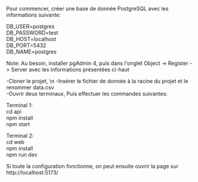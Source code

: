 Pour commencer, créer une base de donnée PostgreSQL avec les informations suivante: <br>

DB_USER=postgres <br>
DB_PASSWORD=test <br>
DB_HOST=localhost <br>
DB_PORT=5432 <br>
DB_NAME=postgres <br>


Note: Au besoin, installer pgAdmin 4, puis dans l'onglet Object -> Register -> Server avec les informations présentées ci-haut <br>


-Cloner le projet, \n
-Insérer le fichier de donnée à la racine du projet et le renommer data.csv <br>
-Ouvrir deux terminaux, Puis effectuer les commandes suivantes: <br>


Terminal 1: <br>
cd api <br>
npm install <br>
npm start <br>


Terminal 2: <br>
cd web <br>
npm install <br>
npm run dev <br>


Si toute la configuration fonctionne, on peut ensuite ouvrir la page sur http://localhost:5173/
